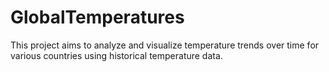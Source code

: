 # GlobalTemperatures
This project aims to analyze and visualize temperature trends over time for various countries using historical temperature data. 
